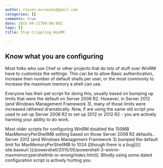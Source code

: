 ```yaml
---
author: steven.murawski@gmail.com
categories: []
comments: true
date: 2015-09-21T00:00:00Z
tags: []
title: Stop Crippling WinRM

---
```


## Know what you are configuring

Most folks who use Chef or other projects that do lots of stuff over WinRM have to customize the settings.  This can be to allow Basic authentication, increase then number of default shells per user, or the most commonly to increase the maximum memory a shell can use.

Everyone has their pet script for doing this, usually based on bumping up limits that were the default on Server 2008 R2.  However, in Server 2012 (and Windows Management Framework 3), many of those limits were increased rathered dramatically.  Now, if are using the same old script you used to set up Server 2008 R2 to set up 2012 or 2012 R2 - you are actively harming your ability to do work.

Most older scripts for configuring WinRM doubled the 150MB MaxMemoryPerShellMB setting based on those Server 2008 R2 defaults..  Server 2012 (and Windows Management Framework 3) bumped the default limit for MaxMemoryPerShellMB to 1024 ([though there is a bug]({{ site.baseurl }}/powershell/2015/05/powershell-3-winrm-maxmemorypershellmb-is-wrong/index.html)).  Blindly using some dated configuration script is actively hurting you.
